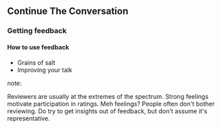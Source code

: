 ## Continue The Conversation

### Getting feedback

#### How to use feedback

* Grains of salt
* Improving your talk

note:

Reviewers are usually at the extremes of the spectrum. Strong feelings
motivate participation in ratings. Meh feelings? People often don't bother reviewing.
Do try to get insights out of feedback, but don't assume it's representative.
